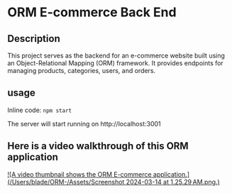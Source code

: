# ORM E-commerce Back End

## Description

This project serves as the backend for an e-commerce website built using an Object-Relational Mapping (ORM) framework. 
It provides endpoints for managing products, categories, users, and orders.

## usage

Inline code: `npm start`

The server will start running on http://localhost:3001

## Here is a video walkthrough of this ORM application

[![A video thumbnail shows the ORM E-commerce application.](/Users/blade/ORM-/Assets/Screenshot 2024-03-14 at 1.25.29 AM.png.)](https://katelomidze2003.wistia.com/medias/aeio158arh)

